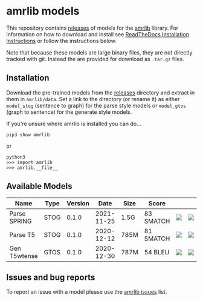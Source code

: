 # amrlib models
This repository contains [releases](https://github.com/bjascob/amrlib-models/releases) of models
for the [amrlib](https://github.com/bjascob/amrlib) library.  For information on how to download
and install see [ReadTheDocs Installation Instructions](https://amrlib.readthedocs.io/en/latest/install/)
or follow the instructions below.

Note that because these models are large binary files, they are not directly tracked with git.
Instead the are provided for download as `.tar.gz` files.

## Installation
Download the pre-trained models from the [releases](https://github.com/bjascob/amrlib-models/releases)
directory and extract in them in `amrlib/data`.  Set a link to the directory (or rename it) as either
`model_stog` (sentence to graph) for the parse style models or `model_gtos` (graph to sentence) for
the generate style models.

If you're unsure where amrlib is installed you can do...
```
pip3 show amrlib
```
or
```
python3
>>> import amrlib
>>> amrlib.__file__
```

## Available Models

| Name | Type | Version | Date | Size | Score | | |
| ---- | ---- | ------- | ---- | ---- | ----- | --- | --- |
| Parse SPRING | STOG | 0.1.0 | 2021-11-25 | 1.5G | 83 SMATCH | [![][i]][i-model_parse_spring-v0_1_0] | [![][dl]][model_parse_spring-v0_1_0]
| Parse T5 | STOG | 0.1.0 | 2020-12-12 | 785M | 81 SMATCH | [![][i]][i-model_parse_t5-v0_1_0] | [![][dl]][model_parse_t5-v0_1_0]
| Gen T5wtense | GTOS | 0.1.0 | 2020-12-30 | 787M | 54 BLEU | [![][i]][i-model_generate_t5wtense-v0_1_0] | [![][dl]][model_generate_t5wtense-v0_1_0]

[model_parse_spring-v0_1_0]: https://github.com/bjascob/amrlib-models/releases/download/model_parse_spring-v0_1_0/model_parse_spring-v0_1_0.tar.gz
[model_parse_t5-v0_1_0]: https://github.com/bjascob/amrlib-models/releases/download/model_parse_t5-v0_1_0/model_parse_t5-v0_1_0.tar.gz
[model_generate_t5wtense-v0_1_0]: https://github.com/bjascob/amrlib-models/releases/download/model_generate_t5wtense-v0_1_0/model_generate_t5wtense-v0_1_0.tar.gz

[i-model_parse_spring-v0_1_0]: https://github.com/bjascob/amrlib-models/releases/model_parse_spring-v0_1_0
[i-model_parse_t5-v0_1_0]: https://github.com/bjascob/amrlib-models/releases/model_parse_t5-v0_1_0
[i-model_generate_t5wtense-v0_1_0]: https://github.com/bjascob/amrlib-models/releases/model_generate_t5wtense-v0_1_0


[dl]: http://i.imgur.com/gQvPgr0.png
[i]: http://i.imgur.com/OpLOcKn.png


## Issues and bug reports
To report an issue with a model please use the  [amrlib issues](https://github.com/bjascob/amrlib/issues) list.
